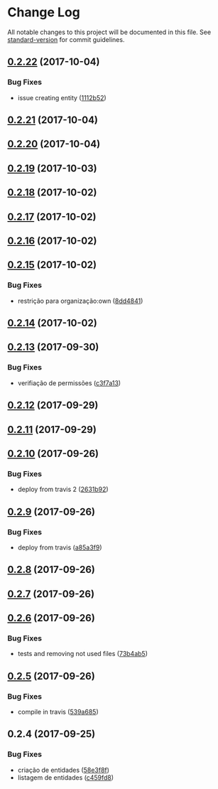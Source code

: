 # Change Log

All notable changes to this project will be documented in this file. See [standard-version](https://github.com/conventional-changelog/standard-version) for commit guidelines.

<a name="0.2.22"></a>
## [0.2.22](https://github.com/rhases/rhases-nodejs-commons/compare/v0.2.21...v0.2.22) (2017-10-04)


### Bug Fixes

* issue creating entity ([1112b52](https://github.com/rhases/rhases-nodejs-commons/commit/1112b52))



<a name="0.2.21"></a>
## [0.2.21](https://github.com/rhases/rhases-nodejs-commons/compare/v0.2.19...v0.2.21) (2017-10-04)



<a name="0.2.20"></a>
## [0.2.20](https://github.com/rhases/rhases-nodejs-commons/compare/v0.2.19...v0.2.20) (2017-10-04)



<a name="0.2.19"></a>
## [0.2.19](https://github.com/rhases/rhases-nodejs-commons/compare/v0.2.18...v0.2.19) (2017-10-03)



<a name="0.2.18"></a>
## [0.2.18](https://github.com/rhases/rhases-nodejs-commons/compare/v0.2.17...v0.2.18) (2017-10-02)



<a name="0.2.17"></a>
## [0.2.17](https://github.com/rhases/rhases-nodejs-commons/compare/v0.2.16...v0.2.17) (2017-10-02)



<a name="0.2.16"></a>
## [0.2.16](https://github.com/rhases/rhases-nodejs-commons/compare/v0.2.15...v0.2.16) (2017-10-02)



<a name="0.2.15"></a>
## [0.2.15](https://github.com/rhases/rhases-nodejs-commons/compare/v0.2.14...v0.2.15) (2017-10-02)


### Bug Fixes

* restrição para organização:own ([8dd4841](https://github.com/rhases/rhases-nodejs-commons/commit/8dd4841))



<a name="0.2.14"></a>
## [0.2.14](https://github.com/rhases/rhases-nodejs-commons/compare/v0.2.13...v0.2.14) (2017-10-02)



<a name="0.2.13"></a>
## [0.2.13](https://github.com/rhases/rhases-nodejs-commons/compare/v0.2.12...v0.2.13) (2017-09-30)


### Bug Fixes

* verifiação de permissões ([c3f7a13](https://github.com/rhases/rhases-nodejs-commons/commit/c3f7a13))



<a name="0.2.12"></a>
## [0.2.12](https://github.com/rhases/rhases-nodejs-commons/compare/v0.2.11...v0.2.12) (2017-09-29)



<a name="0.2.11"></a>
## [0.2.11](https://github.com/rhases/rhases-nodejs-commons/compare/v0.2.10...v0.2.11) (2017-09-29)



<a name="0.2.10"></a>
## [0.2.10](https://github.com/rhases/rhases-nodejs-commons/compare/v0.2.9...v0.2.10) (2017-09-26)


### Bug Fixes

* deploy from travis 2 ([2631b92](https://github.com/rhases/rhases-nodejs-commons/commit/2631b92))



<a name="0.2.9"></a>
## [0.2.9](https://github.com/rhases/rhases-nodejs-commons/compare/v0.2.8...v0.2.9) (2017-09-26)


### Bug Fixes

* deploy from travis ([a85a3f9](https://github.com/rhases/rhases-nodejs-commons/commit/a85a3f9))



<a name="0.2.8"></a>
## [0.2.8](https://github.com/rhases/rhases-nodejs-commons/compare/v0.2.6...v0.2.8) (2017-09-26)



<a name="0.2.7"></a>
## [0.2.7](https://github.com/rhases/rhases-nodejs-commons/compare/v0.2.4...v0.2.7) (2017-09-26)



<a name="0.2.6"></a>
## [0.2.6](https://github.com/rhases/rhases-nodejs-commons/compare/v0.2.5...v0.2.6) (2017-09-26)


### Bug Fixes

* tests and removing not used files ([73b4ab5](https://github.com/rhases/rhases-nodejs-commons/commit/73b4ab5))



<a name="0.2.5"></a>
## [0.2.5](https://github.com/rhases/rhases-nodejs-commons/compare/v0.2.4...v0.2.5) (2017-09-26)


### Bug Fixes

* compile in travis ([539a685](https://github.com/rhases/rhases-nodejs-commons/commit/539a685))



<a name="0.2.4"></a>
## 0.2.4 (2017-09-25)


### Bug Fixes

* criação de entidades ([58e3f8f](https://github.com/rhases/rhases-nodejs-commons/commit/58e3f8f))
* listagem de entidades ([c459fd8](https://github.com/rhases/rhases-nodejs-commons/commit/c459fd8))
